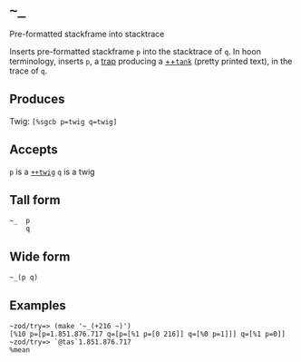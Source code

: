 `~_`
====

Pre-formatted stackframe into stacktrace

Inserts pre-formatted stackframe `p` into the stacktrace of `q`. 
In hoon terminology, inserts `p`, a [trap]() producing a [++`tank`]() (pretty printed text), in the trace of `q`.

Produces
--------

Twig: `[%sgcb p=twig q=twig]`

Accepts
-------

`p` is a [`++twig`]() `q` is a twig

Tall form
---------

    ~_  p
        q

Wide form
---------

    ~_(p q)

Examples
--------

    ~zod/try=> (make '~_(+216 ~)')
    [%10 p=[p=1.851.876.717 q=[p=[%1 p=[0 216]] q=[%0 p=1]]] q=[%1 p=0]]
    ~zod/try=> `@tas`1.851.876.717
    %mean
